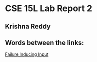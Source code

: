 # **CSE 15L Lab Report 2**

## Krishna Reddy

## **Words between the links:**
[Failure Inducing Input](test-file-words-after)

